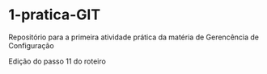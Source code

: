 # 1-pratica-GIT
Repositório para a primeira atividade prática da matéria de Gerencência de Configuração 

Edição do passo 11 do roteiro
